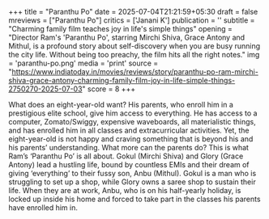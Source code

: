 +++
title = "Paranthu Po"
date = 2025-07-04T21:21:59+05:30
draft = false
mreviews = ["Paranthu Po"]
critics = ['Janani K']
publication = ''
subtitle = "Charming family film teaches joy in life's simple things"
opening = "Director Ram's 'Paranthu Po', starring Mirchi Shiva, Grace Antony and Mithul, is a profound story about self-discovery when you are busy running the city life. Without being too preachy, the film hits all the right notes."
img = 'paranthu-po.png'
media = 'print'
source = "https://www.indiatoday.in/movies/reviews/story/paranthu-po-ram-mirchi-shiva-grace-antony-charming-family-film-joy-in-life-simple-things-2750270-2025-07-03"
score = 8
+++

What does an eight-year-old want? His parents, who enroll him in a prestigious elite school, give him access to everything. He has access to a computer, Zomato/Swiggy, expensive waveboards, all materialistic things, and has enrolled him in all classes and extracurricular activities. Yet, the eight-year-old is not happy and craving something that is beyond his and his parents’ understanding. What more can the parents do? This is what Ram’s ‘Paranthu Po’ is all about. Gokul (Mirchi Shiva) and Glory (Grace Antony) lead a hustling life, bound by countless EMIs and their dream of giving ‘everything’ to their fussy son, Anbu (Mithul). Gokul is a man who is struggling to set up a shop, while Glory owns a saree shop to sustain their life. When they are at work, Anbu, who is on his half-yearly holiday, is locked up inside his home and forced to take part in the classes his parents have enrolled him in.
